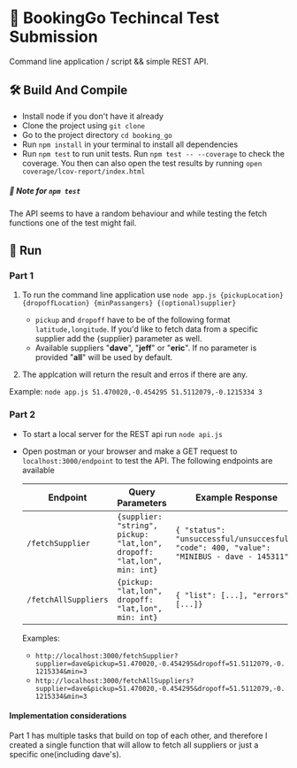 # 🚕 BookingGo Techincal Test Submission

Command line application / script && simple REST API.

## 🛠 Build And Compile

- Install node if you don't have it already
- Clone the project using `git clone`
- Go to the project directory `cd booking_go`
- Run `npm install` in your terminal to install all dependencies
- Run `npm test` to run unit tests. Run `npm test -- --coverage` to check the coverage. You then can also open the test results by running `open coverage/lcov-report/index.html`

##### 🔖 Note for `npm test`

The API seems to have a random behaviour and while testing the fetch functions one of the test might fail.

## 🏃 Run

### Part 1

1. To run the command line application use `node app.js {pickupLocation} {dropoffLocation} {minPassangers} {(optional)supplier}`

   - `pickup` and `dropoff` have to be of the following format `latitude,longitude`. If you'd like to fetch data from a specific supplier add the {supplier} parameter as well.
   - Available suppliers "**dave**", "**jeff**" or "**eric**". If no parameter is provided "**all**" will be used by default.

2. The applcation will return the result and erros if there are any.

Example: `node app.js 51.470020,-0.454295 51.5112079,-0.1215334 3`

### Part 2

- To start a local server for the REST api run `node api.js`
- Open postman or your browser and make a GET request to `localhost:3000/endpoint` to test the API. The following endpoints are available

  | Endpoint             | Query Parameters                                                        | Example Response                                                                            |
  | -------------------- | ----------------------------------------------------------------------- | ------------------------------------------------------------------------------------------- |
  | `/fetchSupplier`     | `{supplier: "string", pickup: "lat,lon", dropoff: "lat,lon", min: int}` | `{ "status": "unsuccessful/unsuccesfull" "code": 400, "value": "MINIBUS - dave - 145311" }` |
  | `/fetchAllSuppliers` | `{pickup: "lat,lon", dropoff: "lat,lon", min: int}`                     | `{ "list": [...], "errors": [...]}`                                                         |

  Examples:

  - `http://localhost:3000/fetchSupplier?supplier=dave&pickup=51.470020,-0.454295&dropoff=51.5112079,-0.1215334&min=3`
  - `http://localhost:3000/fetchAllSuppliers?supplier=dave&pickup=51.470020,-0.454295&dropoff=51.5112079,-0.1215334&min=3`

#### Implementation considerations

Part 1 has multiple tasks that build on top of each other, and therefore I created a single function that will allow to fetch all suppliers or just a specific one(including dave's).
